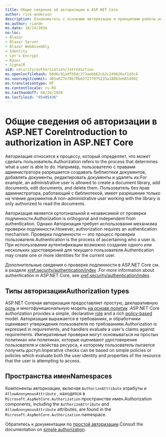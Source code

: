```yaml
---
title: Общие сведения об авторизации в ASP.NET Core
author: rick-anderson
description: Ознакомьтесь с основами авторизации и принципами работы авторизации в ASP.NET Core приложениях.
ms.author: riande
ms.date: 10/14/2016
no-loc:
- Blazor
- Blazor Server
- Blazor WebAssembly
- Identity
- Let's Encrypt
- Razor
- SignalR
uid: security/authorization/introduction
ms.openlocfilehash: b0d6c91adfb5dc273aeb662cb2c249626ef1d3c6
ms.sourcegitcommit: d65a027e78bf0b83727f975235a18863e685d902
ms.translationtype: MT
ms.contentlocale: ru-RU
ms.lasthandoff: 06/26/2020
ms.locfileid: "85405436"
---
```

# <a name="introduction-to-authorization-in-aspnet-core"></a><span data-ttu-id="4d7c8-103">Общие сведения об авторизации в ASP.NET Core</span><span class="sxs-lookup"><span data-stu-id="4d7c8-103">Introduction to authorization in ASP.NET Core</span></span>

<a name="security-authorization-introduction"></a>

<span data-ttu-id="4d7c8-104">Авторизация относится к процессу, который определяет, что может сделать пользователь.</span><span class="sxs-lookup"><span data-stu-id="4d7c8-104">Authorization refers to the process that determines what a user is able to do.</span></span> <span data-ttu-id="4d7c8-105">Например, пользователю с правами администратора разрешается создавать библиотеки документов, добавлять документы, редактировать документы и удалять их.</span><span class="sxs-lookup"><span data-stu-id="4d7c8-105">For example, an administrative user is allowed to create a document library, add documents, edit documents, and delete them.</span></span> <span data-ttu-id="4d7c8-106">Пользователь без прав администратора, работающий с библиотекой, имеет разрешение только на чтение документов.</span><span class="sxs-lookup"><span data-stu-id="4d7c8-106">A non-administrative user working with the library is only authorized to read the documents.</span></span>

<span data-ttu-id="4d7c8-107">Авторизация является ортогональной и независимой от проверки подлинности.</span><span class="sxs-lookup"><span data-stu-id="4d7c8-107">Authorization is orthogonal and independent from authentication.</span></span> <span data-ttu-id="4d7c8-108">Однако Авторизация требует использования механизма проверки подлинности.</span><span class="sxs-lookup"><span data-stu-id="4d7c8-108">However, authorization requires an authentication mechanism.</span></span> <span data-ttu-id="4d7c8-109">Проверка подлинности — это процесс проверки пользователя.</span><span class="sxs-lookup"><span data-stu-id="4d7c8-109">Authentication is the process of ascertaining who a user is.</span></span> <span data-ttu-id="4d7c8-110">При использовании аутентификации возможно создание одного или нескольких удостоверений для текущего пользователя.</span><span class="sxs-lookup"><span data-stu-id="4d7c8-110">Authentication may create one or more identities for the current user.</span></span>

<span data-ttu-id="4d7c8-111">Дополнительные сведения о проверке подлинности в ASP.NET Core см. в разделе <xref:security/authentication/index> .</span><span class="sxs-lookup"><span data-stu-id="4d7c8-111">For more information about authentication in ASP.NET Core, see <xref:security/authentication/index>.</span></span>

## <a name="authorization-types"></a><span data-ttu-id="4d7c8-112">Типы авторизации</span><span class="sxs-lookup"><span data-stu-id="4d7c8-112">Authorization types</span></span>

<span data-ttu-id="4d7c8-113">ASP.NET Coreная авторизация предоставляет простую, декларативную [роль](xref:security/authorization/roles) и многофункциональную модель [на основе политик](xref:security/authorization/policies) .</span><span class="sxs-lookup"><span data-stu-id="4d7c8-113">ASP.NET Core authorization provides a simple, declarative [role](xref:security/authorization/roles) and a rich [policy-based](xref:security/authorization/policies) model.</span></span> <span data-ttu-id="4d7c8-114">Авторизация выражается в требованиях, и обработчики оценивают утверждения пользователя по требованиям.</span><span class="sxs-lookup"><span data-stu-id="4d7c8-114">Authorization is expressed in requirements, and handlers evaluate a user's claims against requirements.</span></span> <span data-ttu-id="4d7c8-115">Императивные проверки могут основываться на простых политиках или политиках, которые оценивают удостоверение пользователя и свойства ресурса, к которому пользователь пытается получить доступ.</span><span class="sxs-lookup"><span data-stu-id="4d7c8-115">Imperative checks can be based on simple policies or policies which evaluate both the user identity and properties of the resource that the user is attempting to access.</span></span>

## <a name="namespaces"></a><span data-ttu-id="4d7c8-116">Пространства имен</span><span class="sxs-lookup"><span data-stu-id="4d7c8-116">Namespaces</span></span>

<span data-ttu-id="4d7c8-117">Компоненты авторизации, включая `AuthorizeAttribute` атрибуты и `AllowAnonymousAttribute` , находятся в `Microsoft.AspNetCore.Authorization` пространстве имен.</span><span class="sxs-lookup"><span data-stu-id="4d7c8-117">Authorization components, including the `AuthorizeAttribute` and `AllowAnonymousAttribute` attributes, are found in the `Microsoft.AspNetCore.Authorization` namespace.</span></span>

<span data-ttu-id="4d7c8-118">Обратитесь к документации по [простой авторизации](xref:security/authorization/simple).</span><span class="sxs-lookup"><span data-stu-id="4d7c8-118">Consult the documentation on [simple authorization](xref:security/authorization/simple).</span></span>
